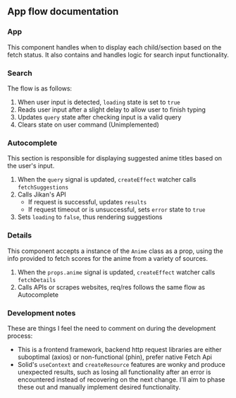 ## App flow documentation

### App
This component handles when to display each child/section based on the fetch status. It also contains and handles logic for search input functionality.

### Search
The flow is as follows:
1. When user input is detected, `loading` state is set to `true`
2. Reads user input after a slight delay to allow user to finish typing
3. Updates `query` state after checking input is a valid query
4. Clears state on user command (Unimplemented)

### Autocomplete
This section is responsible for displaying suggested anime titles based on the user's input.
1. When the `query` signal is updated, `createEffect` watcher calls `fetchSuggestions` 
2. Calls Jikan's API
   - If request is successful, updates `results`
   - If request timeout or is unsuccessful, sets `error` state to `true`
3. Sets `loading` to `false`, thus rendering suggestions

### Details
This component accepts a instance of the `Anime` class as a prop, using the info provided to fetch scores for the anime from a variety of sources.
1. When the `props.anime` signal is updated, `createEffect` watcher calls `fetchDetails` 
2. Calls APIs or scrapes websites, req/res follows the same flow as Autocomplete

### Development notes
These are things I feel the need to comment on during the development process:
- This is a frontend framework, backend http request libraries are either suboptimal (axios) or non-functional (phin), prefer native Fetch Api
- Solid's `useContext` and `createResource` features are wonky and produce unexpected results, such as losing all functionality after an error is encountered instead of recovering on the next change. I'll aim to phase these out and manually implement desired functionality.